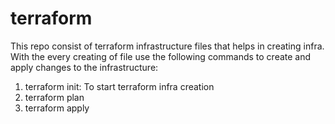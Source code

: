 # terraform
This repo consist of terraform infrastructure files that helps in creating infra.
With the every creating of file use the following commands to create and apply changes to the infrastructure:
1) terraform init: To start terraform infra creation
2) terraform plan
3) terraform apply
